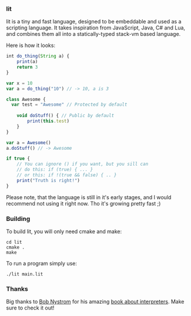 ### lit

lit is a tiny and fast language, designed to be embeddable and used as a scripting language. It takes inspiration from JavaScript, Java, C# and Lua, and combines them all into a statically-typed stack-vm based language.

Here is how it looks:

```js
int do_thing(String a) {
    print(a)
    return 3
}

var x = 10
var a = do_thing("10") // -> 10, a is 3

class Awesome {
  var test = "Awesome" // Protected by default  
    
	void doStuff() { // Public by default
		print(this.test)
	}
}

var a = Awesome()
a.doStuff() // -> Awesome

if true { 
	// You can ignore () if you want, but you sill can
	// do this: if (true) { ... }
	// or this: if !(true && false) { .. }
	print("Truth is right!") 
}
```

Please note, that the language is still in it's early stages, and I would recommend not using it right now. Tho it's growing pretty fast ;)

### Building

To build lit, you will only need cmake and make:

```
cd lit
cmake .
make
```

To run a program simply use:

```
./lit main.lit
```

### Thanks

Big thanks to [Bob Nystrom](https://twitter.com/munificentbob) for his amazing [book about interpreters](http://craftinginterpreters.com/). Make sure to check it out!
